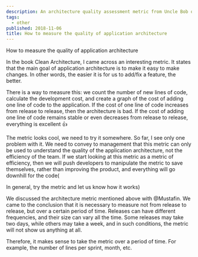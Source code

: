 ```yaml
---
description: An architecture quality assessment metric from Uncle Bob of Clean Architecture.
tags:
  - other
published: 2018-11-06
title: How to measure the quality of application architecture
---
```


How to measure the quality of application architecture

In the book Clean Architecture, I came across an interesting metric. It states that the main goal of application architecture is to make it easy to make changes. In other words, the easier it is for us to add/fix a feature, the better.

There is a way to measure this: we count the number of new lines of code, calculate the development cost, and create a graph of the cost of adding one line of code to the application. If the cost of one line of code increases from release to release, then the architecture is bad. If the cost of adding one line of code remains stable or even decreases from release to release, everything is excellent 👍

The metric looks cool, we need to try it somewhere. So far, I see only one problem with it. We need to convey to management that this metric can only be used to understand the quality of the application architecture, not the efficiency of the team. If we start looking at this metric as a metric of efficiency, then we will push developers to manipulate the metric to save themselves, rather than improving the product, and everything will go downhill for the code(

In general, try the metric and let us know how it works)

We discussed the architecture metric mentioned above with @Mustafin. We came to the conclusion that it is necessary to measure not from release to release, but over a certain period of time. Releases can have different frequencies, and their size can vary all the time. Some releases may take two days, while others may take a week, and in such conditions, the metric will not show us anything at all.

Therefore, it makes sense to take the metric over a period of time. For example, the number of lines per sprint, month, etc.
